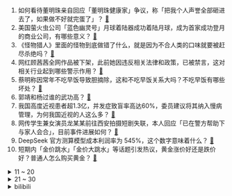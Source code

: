 1. 如何看待董明珠亲自回应「董明珠健康家」争议，称「把我个人声誉全部砸进去了，如果做不好就完蛋了」？ [:link:](https://www.zhihu.com/question/13855818148)
2. 美国萤火虫公司「蓝色幽灵号」月球着陆器成功着陆月球，成为首家成功登月的商业公司，有哪些意义？ [:link:](https://www.zhihu.com/question/13843765292)
3. 《怪物猎人》里面的怪物到底做错了什么，就是因为不合人类的口味就要被赶尽杀绝吗？ [:link:](https://www.zhihu.com/question/13799253828)
4. 网红顾茜茜全网作品被下架，此前她因违反相关法律和政策，已被禁言，这对相关行业起到哪些警示作用？ [:link:](https://www.zhihu.com/question/13624670890)
5. 蔡明称因常年不吃早饭导致胆摘除，这和不吃早饭关系大吗？不吃早饭有哪些坏处？ [:link:](https://www.zhihu.com/question/13817925698)
6. 郭靖和杨过谁的武功高？ [:link:](https://www.zhihu.com/question/29143770)
7. 我国高度近视患者超1.3亿，并发症致盲率高达60%，委员建议将其纳入慢病管理，为何我国近视的人这么多？ [:link:](https://www.zhihu.com/question/13702420558)
8. 网传学生兼女演员龙某某前往西安拍摄短剧失联，本人回应「已在警方帮助下与家人会合」，目前事件进展如何？ [:link:](https://www.zhihu.com/question/13591539443)
9. DeepSeek 官方测算模型成本利润率为 545%，这个数字意味着什么？ [:link:](https://www.zhihu.com/question/13733505856)
10. 短期内「金价跳水」「金价大跳水」等话题引发热议，黄金涨价好还是跌价好？普通人怎么购买黄金？ [:link:](https://www.zhihu.com/question/13699636148)
<details>
<summary>11 ~ 20</summary>

11. 2 月底大回暖，3 月初将剧烈降温，天气为什么会这样剧烈变化？是不是坏现象？ [:link:](https://www.zhihu.com/question/13616746035)
12. 美国 1 月商品贸易逆差达到创纪录的 1533 亿美元，造成这种情况的原因是什么？ [:link:](https://www.zhihu.com/question/13714955495)
13. 每天都沉浸在缺钱缺爱懦弱无能的痛苦中，无法自拔怎么办？ [:link:](https://www.zhihu.com/question/7415615962)
14. 两名溶洞潜水科考人员被困， 69 小时后营救后奇迹生还，这么危险的潜水科研值得么？ [:link:](https://www.zhihu.com/question/13653601935)
15. 花旗银行误给客户存 81 万亿美元，足以收购整个美国股市，90 分钟后才发现，为何会出现如此严重错误？ [:link:](https://www.zhihu.com/question/13754808674)
16. 乌总统泽连斯基称「若乌克兰可以加入北约，愿意辞职」，乌克兰能加入北约吗？局势会如何发展？ [:link:](https://www.zhihu.com/question/13888453008)
17. 「考研改成绩骗父母」生意火爆，商家利用前端技术暂时修改网页两天接几百单，如何看待此事？ [:link:](https://www.zhihu.com/question/13540678000)
18. 欧盟委员会主席冯德莱恩称「印度和欧盟将争取 2025 年达成自由贸易协议」，双方有哪些合作？ [:link:](https://www.zhihu.com/question/13652553611)
19. 西雅图是一座怎样的城市？ [:link:](https://www.zhihu.com/question/29211448)
20. 如何评价比亚迪与大疆合作发布的智能车载无人机「灵鸢」？ [:link:](https://www.zhihu.com/question/13647450592)
</details>
<details>
<summary>21 ~ 30</summary>

21. 如何看待《怪物猎人·荒野》的差评如潮？ [:link:](https://www.zhihu.com/question/13753404816)
22. 为什么功夫片里中国人都是以技降力，没有以力降技的？ [:link:](https://www.zhihu.com/question/10397352064)
23. 网传优酷正进行电视剧集数变革，最多只能12集，如何看待这一传闻？若属实，将给影视市场带来哪些影响？ [:link:](https://www.zhihu.com/question/13658586246)
24. 《哪吒之魔童闹海》中无量仙翁为什么说天元鼎是阐教根基？ [:link:](https://www.zhihu.com/question/11906192085)
25. 方大同和大 S 都长期素食，长期吃素会影响健康吗？应该怎样「科学吃素」？ [:link:](https://www.zhihu.com/question/13740868418)
26. 2024 年个税年度汇算于 3 月 1 日开始，申报有哪些注意事项？你是可以退税还是要补税？ [:link:](https://www.zhihu.com/question/13714911172)
27. 为什么枯山水在中国不流行？ [:link:](https://www.zhihu.com/question/23448967)
28. 传奇投资者格兰瑟姆警告，美股即将崩盘，AI 泡沫终将破裂，美股当前 AI 泡沫有多大？ [:link:](https://www.zhihu.com/question/13719808639)
29. 炒股让你明白了什么真理？ [:link:](https://www.zhihu.com/question/4266763579)
30. 24-25赛季NBA常规赛勇士 119:126 76人，如何评价这场比赛？ [:link:](https://www.zhihu.com/question/13807832463)
</details><details>
<summary>bilibili</summary>

</details>